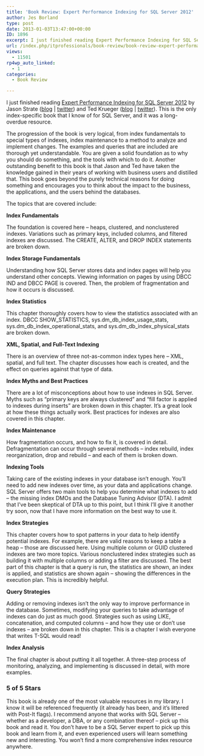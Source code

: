 ```yaml
---
title: 'Book Review: Expert Performance Indexing for SQL Server 2012'
author: Jes Borland
type: post
date: 2013-01-03T13:47:00+00:00
ID: 1896
excerpt: I just finished reading Expert Performance Indexing for SQL Server 2012 by Jason Strate and Ted Krueger. This is the only index-specific book that I know of for SQL Server, and it was a long-overdue resource.
url: /index.php/itprofessionals/book-review/book-review-expert-performance-indexing/
views:
  - 11501
rp4wp_auto_linked:
  - 1
categories:
  - Book Review

---
```

I just finished reading [Expert Performance Indexing for SQL Server 2012][1] by Jason Strate ([blog][2] | [twitter][3]) and Ted Krueger ([blog][4] | [twitter][5]). This is the only index-specific book that I know of for SQL Server, and it was a long-overdue resource. <img style="float: right;" src="http://www.apress.com/media/catalog/product/cache/9/image/9df78eab33525d08d6e5fb8d27136e95/A/9/A9781430237419-3d_3.png" alt="" />

The progression of the book is very logical, from index fundamentals to special types of indexes, index maintenance to a method to analyze and implement changes. The examples and queries that are included are thorough yet understandable. You are given a solid foundation as to why you should do something, and the tools with which to do it. Another outstanding benefit to this book is that Jason and Ted have taken the knowledge gained in their years of working with business users and distilled that. This book goes beyond the purely technical reasons for doing something and encourages you to think about the impact to the business, the applications, and the users behind the databases.

The topics that are covered include:

**Index Fundamentals**

The foundation is covered here – heaps, clustered, and nonclustered indexes. Variations such as primary keys, included columns, and filtered indexes are discussed. The CREATE, ALTER, and DROP INDEX statements are broken down.

**Index Storage Fundamentals**

Understanding how SQL Server stores data and index pages will help you understand other concepts. Viewing information on pages by using DBCC IND and DBCC PAGE is covered. Then, the problem of fragmentation and how it occurs is discussed.

**Index Statistics**

This chapter thoroughly covers how to view the statistics associated with an index. DBCC SHOW\_STATISTICS, sys.dm\_db\_index\_usage\_stats, sys.dm\_db\_index\_operational\_stats, and sys.dm\_db\_index\_physical_stats are broken down.

**XML, Spatial, and Full-Text Indexing**

There is an overview of three not-as-common index types here – XML, spatial, and full text. The chapter discusses how each is created, and the effect on queries against that type of data.

**Index Myths and Best Practices**

There are a lot of misconceptions about how to use indexes in SQL Server. Myths such as “primary keys are always clustered” and “fill factor is applied to indexes during inserts” are broken down in this chapter. It’s a great look at how these things actually work. Best practices for indexes are also covered in this chapter.

**Index Maintenance**

How fragmentation occurs, and how to fix it, is covered in detail. Defragmentation can occur through several methods – index rebuild, index reorganization, drop and rebuild &#8211; and each of them is broken down.

**Indexing Tools**

Taking care of the existing indexes in your database isn’t enough. You’ll need to add new indexes over time, as your data and applications change. SQL Server offers two main tools to help you determine what indexes to add – the missing index DMOs and the Database Tuning Advisor (DTA). I admit that I’ve been skeptical of DTA up to this point, but I think I’ll give it another try soon, now that I have more information on the best way to use it.

**Index Strategies**

This chapter covers how to spot patterns in your data to help identify potential indexes. For example, there are valid reasons to keep a table a heap – those are discussed here. Using multiple column or GUID clustered indexes are two more topics. Various nonclustered index strategies such as building it with multiple columns or adding a filter are discussed. The best part of this chapter is that a query is run, the statistics are shown, an index is applied, and statistics are shown again – showing the differences in the execution plan. This is incredibly helpful.

**Query Strategies**

Adding or removing indexes isn’t the only way to improve performance in the database. Sometimes, modifying your queries to take advantage of indexes can do just as much good. Strategies such as using LIKE, concatenation, and computed columns – and how they use or don’t use indexes – are broken down in this chapter. This is a chapter I wish everyone that writes T-SQL would read!

**Index Analysis**

The final chapter is about putting it all together. A three-step process of monitoring, analyzing, and implementing is discussed in detail, with more examples.

### 5 of 5 Stars

This book is already one of the most valuable resources in my library. I know it will be referenced frequently (it already has been, and it’s littered with Post-It flags). I recommend anyone that works with SQL Server – whether as a developer, a DBA, or any combination thereof – pick up this book and read it. You don’t have to be a SQL Server expert to pick up this book and learn from it, and even experienced users will learn something new and interesting. You won’t find a more comprehensive index resource anywhere.

 [1]: http://www.apress.com/9781430237419
 [2]: http://www.jasonstrate.com/
 [3]: https://twitter.com/StrateSQL
 [4]: /index.php?disp=authdir&author=68
 [5]: https://twitter.com/onpnt